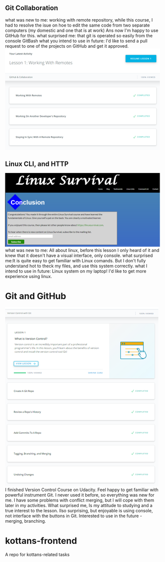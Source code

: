 ## Git Collaboration
what was new to me: working with remote repository, while this course, I had to resolve the isue on hoe to edit the same code from two separate computers (my domestic and one that is at work) Ans now I'm happy to use GitHub for this.
what surprised me: that git is operated so easily from the console GitBash
what you intend to use in future: I'd like to send a pull request to one of the projects on GitHub and get it approved.
<img src="https://github.com/veronikos/kottans-frontend/blob/master/task_git_collaboration/github_collaboration.png">


## Linux CLI, and HTTP
<img src="https://github.com/veronikos/kottans-frontend/blob/master/task_linux_cli/task_linux_cli.png">
what was new to me: All about linux, before this lesson I only heard of it and knew that it doesn't have a visual interface, only console.
what surprised me:It is quite easy to get familiar with Linux comands. But I don't fully understand hot to theck my files, and use this system correctly.
what I intend to use in future: Linux system on my laptop! I'd like to get more experience using linux. 

# Git and GitHub
<img src="https://github.com/veronikos/kottans-frontend/blob/master/Screenshot%20(2).png">
I finished Version Control Course on Udacity. Feel happy to get familiar with powerful instrument Git. 
I never used it before, so everything was new for me. I have some problems with conflict merging, but I will cope with them later in my activities.
What surprised me, Is my attitude to studying and a true interest to the lesson. Ilso surprising, but enjoyable is using console, not interface with the buttons in Git.
Interested to use in the future - merging, branching.

# kottans-frontend
A repo for kottans-related tasks
